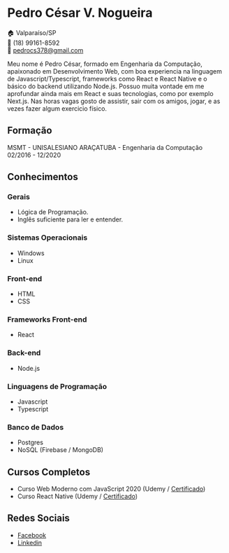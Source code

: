 # Pedro César V. Nogueira

:house: Valparaíso/SP  
:iphone: (18) 99161-8592  
:email: pedrocs378@gmail.com   

Meu nome é Pedro César, formado em Engenharia da Computação, apaixonado em Desenvolvimento Web, com boa experiencia na linguagem de Javascript/Typescript, frameworks como React e React Native e o básico do backend utilizando Node.js. Possuo muita vontade em me aprofundar ainda mais em React e suas tecnologias, como por exemplo Next.js.
Nas horas vagas gosto de assistir, sair com os amigos, jogar, e as vezes fazer algum exercicio físico.  

## Formação

MSMT - UNISALESIANO ARAÇATUBA - Engenharia da Computação  
02/2016 - 12/2020

## Conhecimentos

### Gerais
* Lógica de Programação.
* Inglês suficiente para ler e entender.

### Sistemas Operacionais
* Windows
* Linux

### Front-end
* HTML
* CSS

### Frameworks Front-end
* React

### Back-end
* Node.js

### Linguagens de Programação
* Javascript
* Typescript

### Banco de Dados
* Postgres
* NoSQL (Firebase / MongoDB)

## Cursos Completos
* Curso Web Moderno com JavaScript 2020 (Udemy / [Certificado](./certificados/curso-web-moderno.pdf))
* Curso React Native (Udemy / [Certificado](./certificados/react-native.pdf))

## Redes Sociais
* [Facebook](https://www.facebook.com/pedrocs378/)
* [Linkedin](https://www.linkedin.com/in/pedro-c%C3%A9sar-vagner-nogueira-64a1ab151/)


